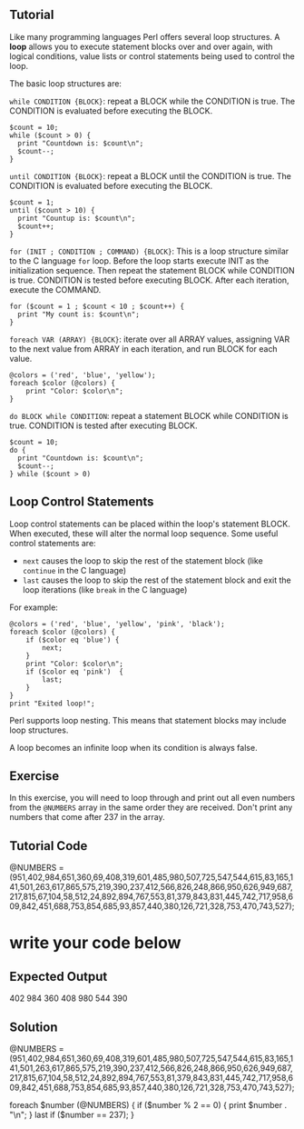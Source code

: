 Tutorial
--------
Like many programming languages Perl offers several loop structures. A **loop** allows you to execute statement blocks over and over again, with logical conditions, value lists or control statements being used to control the loop.

The basic loop structures are:

`while CONDITION {BLOCK}`: repeat a BLOCK while the CONDITION is true. The CONDITION is evaluated before executing the BLOCK.

	$count = 10;
	while ($count > 0) {
	  print "Countdown is: $count\n";
	  $count--;
	}

`until CONDITION {BLOCK}`: repeat a BLOCK until the CONDITION is true. The CONDITION is evaluated before executing the BLOCK.

	$count = 1;
	until ($count > 10) {
	  print "Countup is: $count\n";
	  $count++;
	}

`for (INIT ; CONDITION ; COMMAND) {BLOCK}`: This is a loop structure similar to the C language `for` loop. Before the loop starts execute INIT as the initialization sequence. Then repeat the statement BLOCK while CONDITION is true. CONDITION is tested before executing BLOCK. After each iteration, execute the COMMAND.

	for ($count = 1 ; $count < 10 ; $count++) {
	  print "My count is: $count\n";
	}

`foreach VAR (ARRAY) {BLOCK}`: iterate over all ARRAY values, assigning VAR to the next value from ARRAY in each iteration, and run BLOCK for each value.

	@colors = ('red', 'blue', 'yellow');
	foreach $color (@colors) {
		print "Color: $color\n";
	}

`do BLOCK while CONDITION`: repeat a statement BLOCK while CONDITION is true. CONDITION is tested after executing BLOCK.

	$count = 10;
	do {
	  print "Countdown is: $count\n";
	  $count--;
	} while ($count > 0)

## Loop Control Statements

Loop control statements can be placed within the loop's statement BLOCK. When executed, these will alter the normal loop sequence. Some useful control statements are:

- `next` causes the loop to skip the rest of the statement block (like `continue` in the C language)
- `last` causes the loop to skip the rest of the statement block and exit the loop iterations  (like `break` in the C language)

For example:

	@colors = ('red', 'blue', 'yellow', 'pink', 'black');
	foreach $color (@colors) {
		if ($color eq 'blue') {
			next;
		}
		print "Color: $color\n";
		if ($color eq 'pink')  {
			last;
		}
	}
	print "Exited loop!";

Perl supports loop nesting. This means that statement blocks may include loop structures.

A loop becomes an infinite loop when its condition is always false.

Exercise
-------------
In this exercise, you will need to loop through and print out all even numbers from the `@NUMBERS` array in the same order they are received. Don't print any numbers that come after 237 in the array.

Tutorial Code
-------------
@NUMBERS = (951,402,984,651,360,69,408,319,601,485,980,507,725,547,544,615,83,165,141,501,263,617,865,575,219,390,237,412,566,826,248,866,950,626,949,687,217,815,67,104,58,512,24,892,894,767,553,81,379,843,831,445,742,717,958,609,842,451,688,753,854,685,93,857,440,380,126,721,328,753,470,743,527);

# write your code below

Expected Output
---------------
402
984
360
408
980
544
390

Solution
--------

@NUMBERS = (951,402,984,651,360,69,408,319,601,485,980,507,725,547,544,615,83,165,141,501,263,617,865,575,219,390,237,412,566,826,248,866,950,626,949,687,217,815,67,104,58,512,24,892,894,767,553,81,379,843,831,445,742,717,958,609,842,451,688,753,854,685,93,857,440,380,126,721,328,753,470,743,527);

foreach $number (@NUMBERS) {
	if ($number % 2 == 0) {
		print $number . "\n";
	}
    last if ($number == 237);
}

